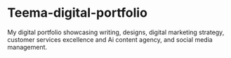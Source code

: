 # Teema-digital-portfolio
My digital portfolio showcasing writing, designs,  digital marketing strategy, customer services  excellence and Ai content agency, and social media management.
